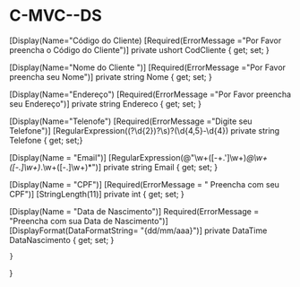 # C-MVC--DS

[Display(Name="Código do Cliente)
[Required(ErrorMessage ="Por Favor preencha o Código do Cliente")]
private ushort CodCliente { get; set; }
      


[Display(Name="Nome do Cliente ")]
[Required(ErrorMessage ="Por Favor preencha seu Nome")]
private string Nome { get; set; }


[Display(Name="Endereço")
[Required(ErrorMessage ="Por Favor preencha seu Endereço")]
private string Endereco { get; set; }



[Display(Name="Telenofe")
[Required(ErrorMessage ="Digite seu Telefone")]
[RegularExpression(\(?\d{2}\)?\s)?(\d{4,5}\-\d{4})
private string Telefone { get; set;} 



[Display(Name = "Email")]
[RegularExpression(@"\w+([-+.']\w+)*@\w+([-.]\w+)*\.\w+([-.]\w+)*")]
private string Email { get; set; }


[Display(Name = "CPF")]
[Required(ErrorMessage = " Preencha com seu CPF")]
[StringLength(11)]
private int { get; set; }


[Display(Name = "Data de Nascimento")]
Required(ErrorMessage = "Preencha com sua Data de Nascimento")]
[DisplayFormat(DataFormatString= "{dd/mm/aaa}")]
private DataTime DataNascimento { get; set; }









    }
}
